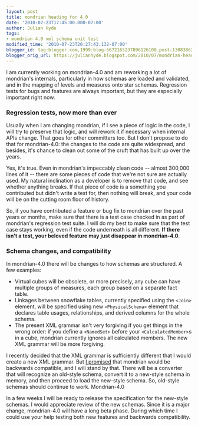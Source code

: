 ```yaml
---
layout: post
title: mondrian heading for 4.0
date: '2010-07-23T17:45:00.000-07:00'
author: Julian Hyde
tags:
- mondrian 4.0 xml schema unit test
modified_time: '2010-07-23T20:27:43.132-07:00'
blogger_id: tag:blogger.com,1999:blog-5672165237896126100.post-1308386280460423815
blogger_orig_url: https://julianhyde.blogspot.com/2010/07/mondrian-heading-for-40.html
---
```


I am currently working on mondrian-4.0 and am reworking a lot of
mondrian's internals, particularly in how schemas are loaded and
validated, and in the mapping of levels and measures onto star
schemas. Regression tests for bugs and features are always important,
but they are especially important right now.

### Regression tests, now more than ever

Usually when I am changing mondrian, if I see a piece of logic in the
code, I will try to preserve that logic, and will rework it if
necessary when internal APIs change. That goes for other committers
too. But I don't propose to do that for mondrian-4.0: the changes to
the code are quite widespread, and besides, it's chance to clean out
some of the cruft that has built up over the years.

Yes, it's true. Even in mondrian's impeccably clean code -- almost
300,000 lines of it -- there are some pieces of code that we're not
sure are actually used. My natural inclination as a developer is to
remove that code, and see whether anything breaks. If that piece of
code is a something you contributed but didn't write a test for, then
nothing will break, and your code will be on the cutting room floor of
history.

So, if you have contributed a feature or bug fix to mondrian over the
past years or months, make sure that there is a test case checked in
as part of mondrian's regression test suite. I will do my best to make
sure that the test case stays working, even if the code underneath is
all different. **If there isn't a test, your beloved feature may just
disappear in mondrian-4.0**.

### Schema changes, and compatibility

In mondrian-4.0 there will be changes to how schemas are structured. A
few examples:
* Virtual cubes will be obsolete, or more precisely, any cube can have
  multiple groups of measures, each group based on a separate fact
  table.
* Linkages between snowflake tables, currently specified using the
  `<Join>` element, will be specified using new `<PhysicalSchema>`
  element that declares table usages, relationships, and derived
  columns for the whole schema.
* The present XML grammar isn't very forgiving if you get things in
  the wrong order: if you define a `<NamedSet>` before your
  `<CalculatedMember>`s in a cube, mondrian currently ignores all
  calculated members. The new XML grammar will be more forgiving.

I recently decided that the XML grammar is sufficiently different that
I would create a new XML grammar. But
[I promised](https://wiki.pentaho.com/display/analysis/Physical+Schema+Design+Discussion)
that mondrian would be backwards compatible, and I will
stand by that. There will be a converter that will recognize an
old-style schema, convert it to a new-style schema in memory, and then
proceed to load the new-style schema. So, old-style schemas should
continue to work. Mondrian-4.0

In a few weeks I will be ready to release the specification for the
new-style schemas. I would appreciate review of the new schemas. Since
it is a major change, mondrian-4.0 will have a long beta phase. During
which time I could use your help testing both new features and
backwards compatibility.
